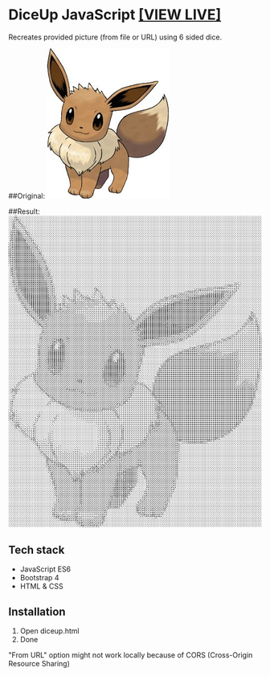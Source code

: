 # DiceUp JavaScript [[VIEW LIVE]](https://zyv1k.eu.pythonanywhere.com/diceup)
Recreates provided picture (from file or URL) using 6 sided dice.

##Original:
![original](Eevee.jpg)

##Result:
![result](wynik.png)

## Tech stack
* JavaScript ES6
* Bootstrap 4
* HTML & CSS

## Installation
1. Open diceup.html
2. Done

"From URL" option might not work locally because of CORS (Cross-Origin Resource Sharing)